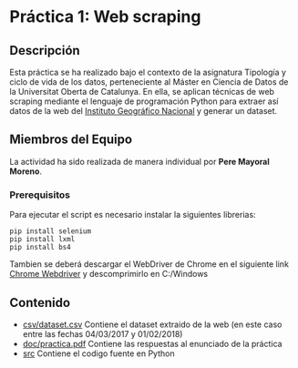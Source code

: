 # Práctica 1: Web scraping
## Descripción
Esta práctica se ha realizado bajo el contexto de la asignatura Tipología y ciclo de vida de los datos, perteneciente al Máster en Ciencia de Datos de la Universitat Oberta de Catalunya. En ella, se aplican técnicas de web scraping mediante el lenguaje de programación Python para extraer así datos de la web del [Instituto Geográfico Nacional](http://www.ign.es/web/sis-area-sismicidad) y generar un dataset.

## Miembros del Equipo
La actividad ha sido realizada de manera individual por **Pere Mayoral Moreno**.

### Prerequisitos
Para ejecutar el script es necesario instalar la siguientes librerias:

```
pip install selenium
pip install lxml
pip install bs4
```
Tambien se deberá descargar el WebDriver de Chrome en el siguiente link [Chrome Webdriver](https://sites.google.com/a/chromium.org/chromedriver/downloads) y descomprimirlo en C:/Windows

## Contenido
* [csv/dataset.csv](csv/dataset.csv) Contiene el dataset extraido de la web (en este caso entre las fechas 04/03/2017 y 01/02/2018)
* [doc/practica.pdf](doc/practica.pdf) Contiene las respuestas al enunciado de la práctica
* [src](src) Contiene el codigo fuente en Python
